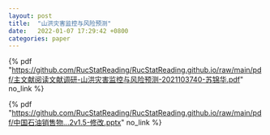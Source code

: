 ```yaml
---
layout: post
title:  "山洪灾害监控与风险预测"
date:   2022-01-07 17:29:42 +0800
categories: paper
---
```


{% pdf "https://github.com/RucStatReading/RucStatReading.github.io/raw/main/pdf/主文献阅读文献调研-山洪灾害监控与风险预测-2021103740-苏锦华.pdf" no_link %}


{% pdf "https://github.com/RucStatReading/RucStatReading.github.io/raw/main/pdf/中国石油销售物...2v1.5-修改.pptx" no_link %}
